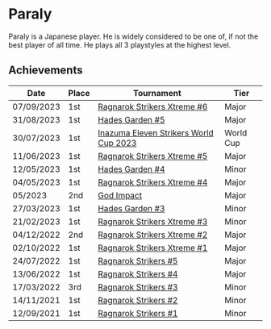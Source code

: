 # Paraly

Paraly is a Japanese player. 
He is widely considered to be one of, if not the best player of all time. 
He plays all 3 playstyles at the highest level. 

## Achievements
| Date | Place | Tournament | Tier | 
| - | - | - | - |
| 07/09/2023 | 1st | [Ragnarok Strikers Xtreme #6](/inapedia/tournaments/ragna/ragnax6.md) | Major |
| 31/08/2023 | 1st | [Hades Garden #5](/inapedia/tournaments/hg/hg5.md) | Major |
| 30/07/2023 | 1st | [Inazuma Eleven Strikers World Cup 2023](/inapedia/tournaments/worldcup23.md) | World Cup |
| 11/06/2023 | 1st | [Ragnarok Strikers Xtreme #5](/inapedia/tournaments/ragna/ragnax5.md) | Major |
| 12/05/2023 | 1st | [Hades Garden #4](/inapedia/tournaments/hg/hg4.md) | Minor |
| 04/05/2023 | 1st | [Ragnarok Strikers Xtreme #4](/inapedia/tournaments/ragna/ragnax4.md) | Major |
| 05/2023 | 2nd | [God Impact](/inapedia/tournaments/misc/godimpact.md) | Major |
| 27/03/2023 | 1st | [Hades Garden #3](/inapedia/tournaments/hg/hg3.md) | Minor |
| 21/02/2023 | 1st | [Ragnarok Strikers Xtreme #3](/inapedia/tournaments/ragna/ragnax3.md) | Minor |
| 04/12/2022 | 2nd | [Ragnarok Strikers Xtreme #2](/inapedia/tournaments/ragna/ragnax2.md) | Major |
| 02/10/2022 | 1st | [Ragnarok Strikers Xtreme #1](/inapedia/tournaments/ragna/ragnax1.md) | Major |
| 24/07/2022 | 1st | [Ragnarok Strikers #5](/inapedia/tournaments/ragna/ragna5.md) | Major |
| 13/06/2022 | 1st | [Ragnarok Strikers #4](/inapedia/tournaments/ragna/ragna4.md) | Major |
| 17/03/2022 | 3rd | [Ragnarok Strikers #3](/inapedia/tournaments/ragna/ragna3.md) | Minor |
| 14/11/2021 | 1st | [Ragnarok Strikers #2](/inapedia/tournaments/ragna/ragna2.md) | Minor |
| 12/09/2021 | 1st | [Ragnarok Strikers #1](/inapedia/tournaments/ragna/ragna1.md) | Minor |

